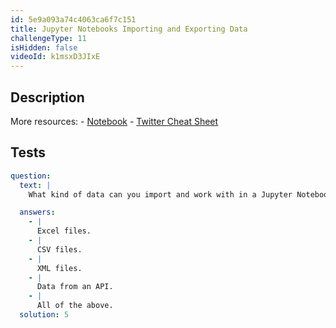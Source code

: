 ```yaml
---
id: 5e9a093a74c4063ca6f7c151
title: Jupyter Notebooks Importing and Exporting Data
challengeType: 11
isHidden: false
videoId: k1msxD3JIxE
---
```


## Description

<section id='description'>
More resources:
- <a href="https://notebooks.ai/rmotr-curriculum/interactive-jupyterlab-tutorial-ac5fa63f" target='_blank'>Notebook</a>
- <a href="https://twitter.com/rmotr_com/status/1122176794696847361" target='_blank'>Twitter Cheat Sheet</a>
</section>

## Tests

<section id='tests'>

```yml
question:
  text: |
    What kind of data can you import and work with in a Jupyter Notebook?

  answers:
    - |
      Excel files.
    - |
      CSV files.
    - |
      XML files.
    - |
      Data from an API.
    - |
      All of the above.
  solution: 5
```

</section>

